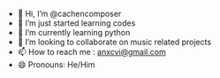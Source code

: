 - 👋 Hi, I’m @cachencomposer
- 👀 I’m just started learning codes
- 🌱 I’m currently learning python
- 💞️ I’m looking to collaborate on music related projects
- 📫 How to reach me : anxcvi@gmail.com
- 😄 Pronouns: He/Him


<!---
cachencomposer/cachencomposer is a ✨ special ✨ repository because its `README.md` (this file) appears on your GitHub profile.
You can click the Preview link to take a look at your changes.
--->
